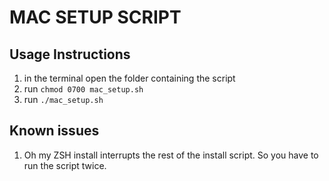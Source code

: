 # MAC SETUP SCRIPT

## Usage Instructions

1. in the terminal open the folder containing the script
2. run `chmod 0700 mac_setup.sh`
3. run `./mac_setup.sh`

## Known issues

1. Oh my ZSH install interrupts the rest of the install script. So you have to run the script twice.
